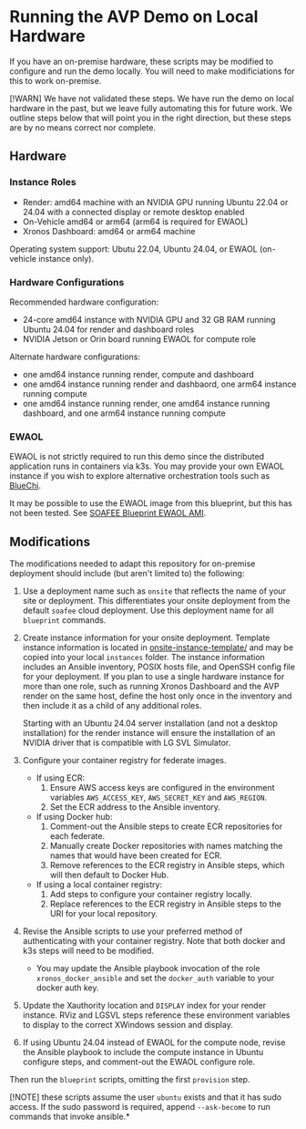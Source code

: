 # Running the AVP Demo on Local Hardware

If you have an on-premise hardware, these scripts may be modified to configure and run the demo locally. You will need to make modificiations for this to work on-premise.

[!WARN] We have not validated these steps. We have run the demo on local hardware in the past, but we leave fully automating this for future work. We outline steps below that will point you in the right direction, but these steps are by no means correct nor complete.

## Hardware

### Instance Roles

- Render: amd64 machine with an NVIDIA GPU running Ubuntu 22.04 or 24.04 with a connected display or remote desktop enabled
- On-Vehicle amd64 or arm64 (arm64 is required for EWAOL)
- Xronos Dashboard: amd64 or arm64 machine

Operating system support: Ubutu 22.04, Ubuntu 24.04, or EWAOL (on-vehicle instance only).

### Hardware Configurations

Recommended hardware configuration:

- 24-core amd64 instance with NVIDIA GPU and 32 GB RAM running Ubuntu 24.04 for render and dashboard roles
- NVIDIA Jetson or Orin board running EWAOL for compute role

Alternate hardware configurations:

- one amd64 instance running render, compute and dashboard
- one amd64 instance running render and dashbaord, one arm64 instance running compute
- one amd64 instance running render, one amd64 instance running dashboard, and one arm64 instance running compute

### EWAOL

EWAOL is not strictly required to run this demo since the distributed application runs in containers via k3s. You may provide your own EWAOL instance if you wish to explore alternative orchestration tools such as [BlueChi](https://github.com/eclipse-bluechi/bluechi).

It may be possible to use the EWAOL image from this blueprint, but this has not been tested. See [SOAFEE Blueprint EWAOL AMI](ewaol-ami.md).

## Modifications

The modifications needed to adapt this repository for on-premise deployment should include (but aren't limited to) the following:

1. Use a deployment name such as `onsite` that reflects the name of your site or deployment. This differentiates your onsite deployment from the default `soafee` cloud deployment. Use this deployment name for all `blueprint` commands.
1. Create instance information for your onsite deployment. Template instance information is located in [onsite-instance-template/](onsite-instance-template) and may be copied into your local `instances` folder. The instance information includes an Ansible inventory, POSIX hosts file, and OpenSSH config file for your deployment.
    If you plan to use a single hardware instance for more than one role, such as running Xronos Dashboard and the AVP render on the same host, define the host only once in the inventory and then include it as a child of any additional roles.

    Starting with an Ubuntu 24.04 server installation (and not a desktop installation) for the render instance will ensure the installation of an NVIDIA driver that is compatible with LG SVL Simulator.
1. Configure your container registry for federate images.
    - If using ECR:
      1. Ensure AWS access keys are configured in the environment variables `AWS_ACCESS_KEY`, `AWS_SECRET_KEY` and `AWS_REGION`.
      1. Set the ECR address to the Ansible inventory.
    - If using Docker hub:
      1. Comment-out the Ansible steps to create ECR repositories for each federate.
      1. Manually create Docker repositories with names matching the names that would have been created for ECR.
      1. Remove references to the ECR registry in Ansible steps, which will then default to Docker Hub.
    - If using a local container registry:
      1. Add steps to configure your container registry locally.
      1. Replace references to the ECR registry in Ansible steps to the URI for your local repository.
1. Revise the Ansible scripts to use your preferred method of authenticating with your container registry. Note that both docker and k3s steps will need to be modified.
    - You may update the Ansible playbook invocation of the role `xronos_docker_ansible` and set the `docker_auth` variable to your docker auth key.
1. Update the Xauthority location and `DISPLAY` index for your render instance. RViz and LGSVL steps reference these environment variables to display to the correct XWindows session and display.
1. If using Ubuntu 24.04 instead of EWAOL for the compute node, revise the Ansible playbook to include the compute instance in Ubuntu configure steps, and comment-out the EWAOL configure role.

Then run the `blueprint` scripts, omitting the first `provision` step.

[!NOTE] these scripts assume the user `ubuntu` exists and that it has sudo access. If the sudo password is required, append `--ask-become` to run commands that invoke ansible.*
